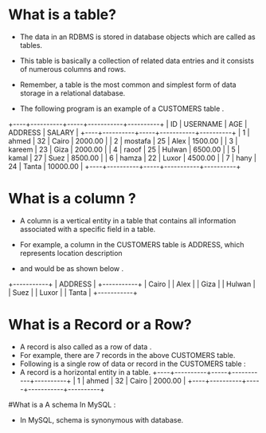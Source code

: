# What is a table?
- The data in an RDBMS is stored in database objects which are called as tables.
- This table is basically a collection of related data entries and it consists of numerous columns and rows.

- Remember, a table is the most common and simplest form of data storage in a relational database.
-  The following program is an example of a CUSTOMERS table .

+----+----------+-----+-----------+----------+
| ID | USERNAME | AGE | ADDRESS   | SALARY   |
+----+----------+-----+-----------+----------+
|  1 | ahmed    |  32 | Cairo     |  2000.00 |
|  2 | mostafa  |  25 | Alex      |  1500.00 |
|  3 | kareem   |  23 | Giza      |  2000.00 |
|  4 | raoof    |  25 | Hulwan    |  6500.00 |
|  5 | kamal    |  27 | Suez      |  8500.00 |
|  6 | hamza    |  22 | Luxor     |  4500.00 |
|  7 | hany     |  24 | Tanta     | 10000.00 |
+----+----------+-----+-----------+----------+

# What is a column ?
- A column is a vertical entity in a table that contains all information associated with a specific field in a table.

- For example, a column in the CUSTOMERS table is ADDRESS, which represents location description
- and would be as shown below .

+-----------+
| ADDRESS   |
+-----------+
| Cairo     |
| Alex      |
| Giza      |
| Hulwan    |
| Suez      |
| Luxor     |
| Tanta     |
+-----------+


# What is a Record or a Row?
- A record is also called as a row of data .
- For example, there are 7 records in the above CUSTOMERS table.
- Following is a single row of data or record in the CUSTOMERS table :
- A record is a horizontal entity in a table.
+----+----------+-----+-----------+----------+
|  1 | ahmed   |  32 | Cairo |  2000.00 |
+----+----------+-----+-----------+----------+


#What is a A schema In MySQL :
- In MySQL, schema is synonymous with database.

